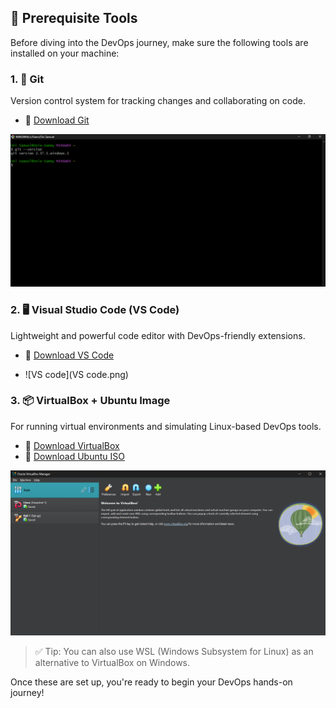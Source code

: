 ## 🚀 Prerequisite Tools

Before diving into the DevOps journey, make sure the following tools are installed on your machine:

### 1. 🧰 Git
Version control system for tracking changes and collaborating on code.

- 🔗 [Download Git](https://git-scm.com/downloads)
  
![git --version](git.png)

### 2. 🖥️ Visual Studio Code (VS Code)
Lightweight and powerful code editor with DevOps-friendly extensions.

- 🔗 [Download VS Code](https://code.visualstudio.com/)

- ![VS code](VS code.png)

### 3. 📦 VirtualBox + Ubuntu Image
For running virtual environments and simulating Linux-based DevOps tools.

- 🔗 [Download VirtualBox](https://www.virtualbox.org/wiki/Downloads)  
- 🔗 [Download Ubuntu ISO](https://ubuntu.com/download/desktop)

![VirtualBox](VirtualBox.png)

> ✅ Tip: You can also use WSL (Windows Subsystem for Linux) as an alternative to VirtualBox on Windows.

Once these are set up, you're ready to begin your DevOps hands-on journey!
